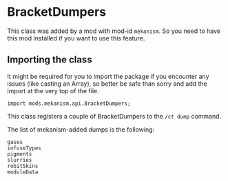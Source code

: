 # BracketDumpers

This class was added by a mod with mod-id `mekanism`. So you need to have this mod installed if you
want to use this feature.

## Importing the class

It might be required for you to import the package if you encounter any issues (like casting an
Array), so better be safe than sorry and add the import at the very top of the file.

```zenscript
import mods.mekanism.api.BracketDumpers;
```

This class registers a couple of BracketDumpers to the `/ct dump` command.

The list of mekanism-added dumps is the following:

```
gases
infuseTypes
pigments
slurries
robitSkins
moduleData
```


